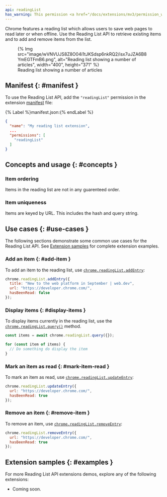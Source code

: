 ```yaml
---
api: readingList
has_warning: This permission <a href="/docs/extensions/mv3/permission_warnings/#permissions_with_warnings">triggers a warning</a>.
---
```


Chrome features a reading list which allows users to save web pages to read later or when offline.
Use the Reading List API to retrieve existing items and to add and remove items from the list.

<figure>
  {% Img src="image/wVNVUJS8Z8O04i1tJKSdsp6nkRQ2/isx7uJZA6B8YmEGTFmB6.png", alt="Reading list showing a number of articles", width="400", height="371" %}
  <figcaption>
    Reading list showing a number of articles
  </figcaption>
</figure>

## Manifest {: #manifest }

To use the Reading List API, add the `"readingList"` permission in the extension [manifest][doc-manifest] file:

{% Label %}manifest.json:{% endLabel %}

```json
{
  "name": "My reading list extension",
  ...
  "permissions": [
    "readingList"
  ]
}
```

## Concepts and usage {: #concepts }

### Item ordering

Items in the reading list are not in any guarenteed order.

### Item uniqueness

Items are keyed by URL. This includes the hash and query string.

## Use cases {: #use-cases }

The following sections demonstrate some common use cases for the Reading List API. See [Extension samples](#examples) for complete extension examples.

### Add an item {: #add-item }

To add an item to the reading list, use [`chrome.readingList.addEntry`][add-entry]:

```js
chrome.readingList.addEntry({
  title: "New to the web platform in September | web.dev",
  url: "https://developer.chrome.com/",
  hasBeenRead: false
});
```

### Display items {: #display-items }

To display items currently in the reading list, use the [`chrome.readingList.query()`][query]
method.

```js
const items = await chrome.readingList.query({});

for (const item of items) {
  // Do something do display the item
}
```

### Mark an item as read {: #mark-item-read }

To mark an item as read, use [`chrome.readingList.updateEntry`][update-entry]:

```js
chrome.readingList.updateEntry({
  url: "https://developer.chrome.com/",
  hasBeenRead: true
});
```

### Remove an item {: #remove-item }

To remove an item, use [`chrome.readingList.removeEntry`][remove-entry]:

```js
chrome.readingList.removeEntry({
  url: "https://developer.chrome.com/",
  hasBeenRead: true
});
```

## Extension samples {: #examples }

For more Reading List API extensions demos, explore any of the following extensions:

- Coming soon.

[doc-manifest]: /docs/extensions/mv3/manifest/
[query]: #method-query
[add-entry]: #method-addEntry
[update-entry]: #method-updateEntry
[remove-entry]: #method-removeEntry
